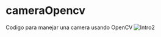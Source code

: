 # cameraOpencv
Codigo para manejar una camera usando OpenCV
![Intro2](https://github.com/Paul-Ortiz/cameraOpencv/assets/6437490/455480e8-fc18-4767-b347-4039c879f2b3)
